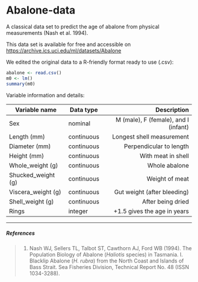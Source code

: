 # Abalone-data
A classical data set to predict the age of abalone from physical measurements (Nash et al. 1994).

This data set is available for free and accessible on https://archive.ics.uci.edu/ml/datasets/Abalone

We edited the original data to a R-friendly format ready to use (.csv):

```R
abalone <- read.csv()
m0 <- lm()
summary(m0)
```

Variable information and details:

| Variable name      | Data type  | Description                          |
| ------------------ |------------| ------------------------------------:|
| Sex                | nominal    | M (male), F (female), and I (infant) |
| Length (mm)        | continuous | Longest shell measurement            |
| Diameter (mm)      | continuous | Perpendicular to length              |
| Height (mm)        | continuous | With meat in shell                   |
| Whole_weight (g)   | continuous | Whole abalone                        |
| Shucked_weight (g) | continuous | Weight of meat                       |
| Viscera_weight (g) | continuous | Gut weight (after bleeding)          |
| Shell_weight (g)   | continuous | After being dried                    |
| Rings              | integer    | +1.5 gives the age in years          |


---
##### References
> 1. Nash WJ, Sellers TL, Talbot ST, Cawthorn AJ, Ford WB (1994). The Population Biology of Abalone (_Haliotis_ species) in Tasmania. I. Blacklip Abalone (_H. rubra_) from the North Coast and Islands of Bass Strait. Sea Fisheries Division, Technical Report No. 48 (ISSN 1034-3288).
